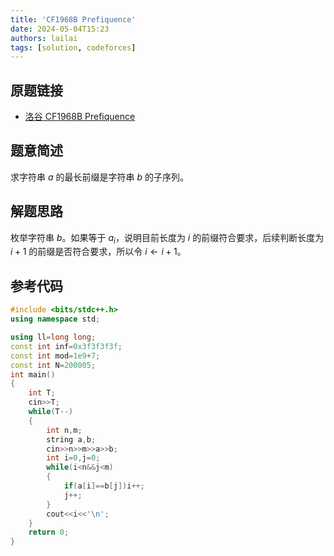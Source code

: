 ```yaml
---
title: 'CF1968B Prefiquence'
date: 2024-05-04T15:23
authors: lailai
tags: [solution, codeforces]
---
```


## 原题链接

- [洛谷 CF1968B Prefiquence](https://www.luogu.com.cn/problem/CF1968B)

<!-- truncate -->

## 题意简述

求字符串 $a$ 的最长前缀是字符串 $b$ 的子序列。

## 解题思路

枚举字符串 $b$。如果等于 $a_i$，说明目前长度为 $i$ 的前缀符合要求，后续判断长度为 $i+1$ 的前缀是否符合要求，所以令 $i\gets i+1$。

## 参考代码

```cpp
#include <bits/stdc++.h>
using namespace std;

using ll=long long;
const int inf=0x3f3f3f3f;
const int mod=1e9+7;
const int N=200005;
int main()
{
	int T;
	cin>>T;
	while(T--)
	{
		int n,m;
		string a,b;
		cin>>n>>m>>a>>b;
		int i=0,j=0;
		while(i<n&&j<m)
		{
		    if(a[i]==b[j])i++;
		    j++;
		}
		cout<<i<<'\n';
	}
	return 0;
}
```
